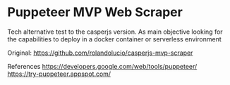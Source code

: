 # Puppeteer MVP Web Scraper

Tech alternative test to the casperjs version. As main objective looking for the capabilities to deploy in a docker container or serverless environment

Original:
https://github.com/rolandolucio/casperjs-mvp-scraper


References
https://developers.google.com/web/tools/puppeteer/
https://try-puppeteer.appspot.com/